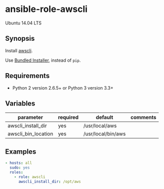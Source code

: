 # ansible-role-awscli
Ubuntu 14.04 LTS

## Synopsis

Install [awscli](https://aws.amazon.com/cli/).

Use [Bundled Installer](http://docs.aws.amazon.com/ja_jp/cli/latest/userguide/installing.html#install-bundle-other-os), instead of `pip`.

## Requirements

- Python 2 version 2.6.5+ or Python 3 version 3.3+

## Variables

| parameter | required | default | comments |
| --- | --- | --- | --- |
| awscli_install_dir | yes | /usr/local/aws |  |  |
| awscli_bin_location | yes | /usr/local/bin/aws |  |

## Examples

```yaml:paybook.yaml
- hosts: all
  sudo: yes
  roles:
    - role: awscli
      awscli_install_dir: /opt/aws
```
